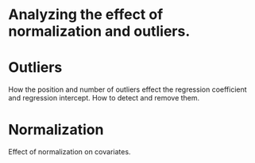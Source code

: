 # Analyzing the effect of normalization and outliers.
# Outliers
How the position and number of outliers effect the regression coefficient and regression intercept.
How to detect and remove them.

# Normalization
Effect of normalization on covariates.
